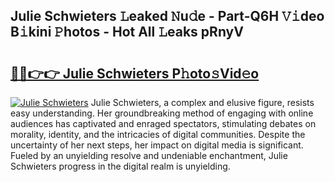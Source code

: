 ## Julie Schwieters 𝙻eaked 𝙽u𝚍e - Part-Q6H 𝚅𝚒deo B𝚒kini 𝙿hotos - Hot All 𝙻eaks pRnyV

# <h2><a href="http://ld3kjpb.urlbe.top/?page=Julie+Schwieters">🔗🔗👉👉 Julie Schwieters P𝚑oto𝚜Vid𝚎o</a></h2>

[![Julie Schwieters](https://i.imgur.com/eBuTRDB.gif)](http://ld3kjpb.urlbe.top/?page=Julie+Schwieters)
Julie Schwieters, a complex and elusive figure, resists easy understanding. Her groundbreaking method of engaging with online audiences has captivated and enraged spectators, stimulating debates on morality, identity, and the intricacies of digital communities. Despite the uncertainty of her next steps, her impact on digital media is significant. Fueled by an unyielding resolve and undeniable enchantment, Julie Schwieters progress in the digital realm is unyielding.

